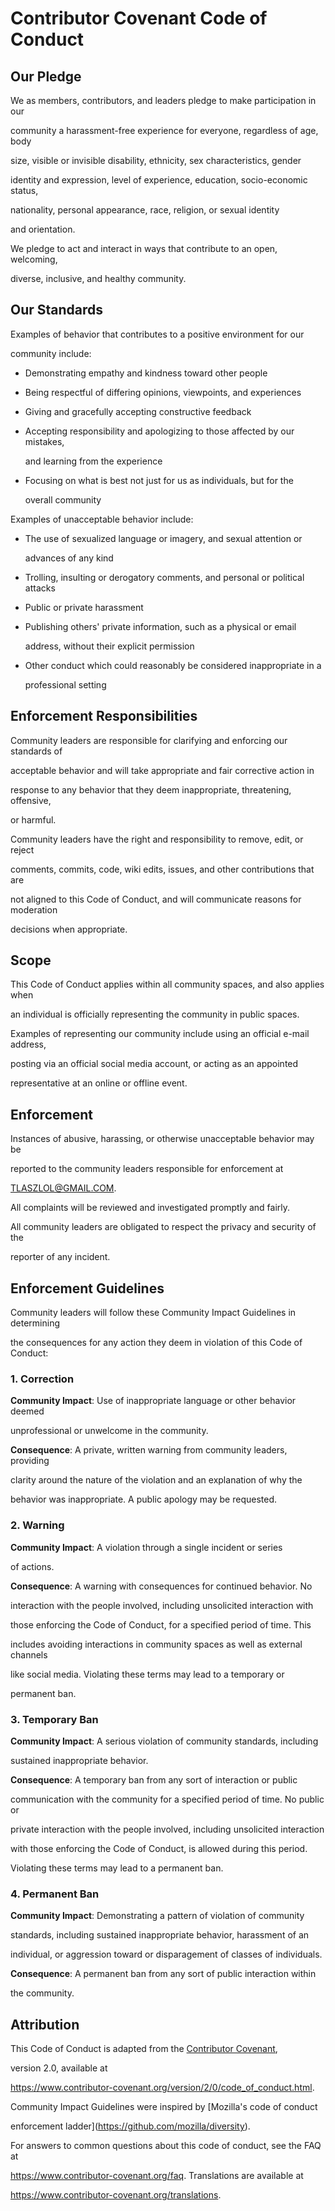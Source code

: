 # Contributor Covenant Code of Conduct



## Our Pledge



We as members, contributors, and leaders pledge to make participation in our

community a harassment-free experience for everyone, regardless of age, body

size, visible or invisible disability, ethnicity, sex characteristics, gender

identity and expression, level of experience, education, socio-economic status,

nationality, personal appearance, race, religion, or sexual identity

and orientation.



We pledge to act and interact in ways that contribute to an open, welcoming,

diverse, inclusive, and healthy community.



## Our Standards



Examples of behavior that contributes to a positive environment for our

community include:



* Demonstrating empathy and kindness toward other people

* Being respectful of differing opinions, viewpoints, and experiences

* Giving and gracefully accepting constructive feedback

* Accepting responsibility and apologizing to those affected by our mistakes,

  and learning from the experience

* Focusing on what is best not just for us as individuals, but for the

  overall community



Examples of unacceptable behavior include:



* The use of sexualized language or imagery, and sexual attention or

  advances of any kind

* Trolling, insulting or derogatory comments, and personal or political attacks

* Public or private harassment

* Publishing others' private information, such as a physical or email

  address, without their explicit permission

* Other conduct which could reasonably be considered inappropriate in a

  professional setting



## Enforcement Responsibilities



Community leaders are responsible for clarifying and enforcing our standards of

acceptable behavior and will take appropriate and fair corrective action in

response to any behavior that they deem inappropriate, threatening, offensive,

or harmful.



Community leaders have the right and responsibility to remove, edit, or reject

comments, commits, code, wiki edits, issues, and other contributions that are

not aligned to this Code of Conduct, and will communicate reasons for moderation

decisions when appropriate.



## Scope



This Code of Conduct applies within all community spaces, and also applies when

an individual is officially representing the community in public spaces.

Examples of representing our community include using an official e-mail address,

posting via an official social media account, or acting as an appointed

representative at an online or offline event.



## Enforcement



Instances of abusive, harassing, or otherwise unacceptable behavior may be

reported to the community leaders responsible for enforcement at

TLASZLOL@GMAIL.COM.

All complaints will be reviewed and investigated promptly and fairly.



All community leaders are obligated to respect the privacy and security of the

reporter of any incident.



## Enforcement Guidelines



Community leaders will follow these Community Impact Guidelines in determining

the consequences for any action they deem in violation of this Code of Conduct:



### 1. Correction



**Community Impact**: Use of inappropriate language or other behavior deemed

unprofessional or unwelcome in the community.



**Consequence**: A private, written warning from community leaders, providing

clarity around the nature of the violation and an explanation of why the

behavior was inappropriate. A public apology may be requested.



### 2. Warning



**Community Impact**: A violation through a single incident or series

of actions.



**Consequence**: A warning with consequences for continued behavior. No

interaction with the people involved, including unsolicited interaction with

those enforcing the Code of Conduct, for a specified period of time. This

includes avoiding interactions in community spaces as well as external channels

like social media. Violating these terms may lead to a temporary or

permanent ban.



### 3. Temporary Ban



**Community Impact**: A serious violation of community standards, including

sustained inappropriate behavior.



**Consequence**: A temporary ban from any sort of interaction or public

communication with the community for a specified period of time. No public or

private interaction with the people involved, including unsolicited interaction

with those enforcing the Code of Conduct, is allowed during this period.

Violating these terms may lead to a permanent ban.



### 4. Permanent Ban



**Community Impact**: Demonstrating a pattern of violation of community

standards, including sustained inappropriate behavior,  harassment of an

individual, or aggression toward or disparagement of classes of individuals.



**Consequence**: A permanent ban from any sort of public interaction within

the community.



## Attribution



This Code of Conduct is adapted from the [Contributor Covenant][homepage],

version 2.0, available at

https://www.contributor-covenant.org/version/2/0/code_of_conduct.html.



Community Impact Guidelines were inspired by [Mozilla's code of conduct

enforcement ladder](https://github.com/mozilla/diversity).



[homepage]: https://www.contributor-covenant.org



For answers to common questions about this code of conduct, see the FAQ at

https://www.contributor-covenant.org/faq. Translations are available at

https://www.contributor-covenant.org/translations.
